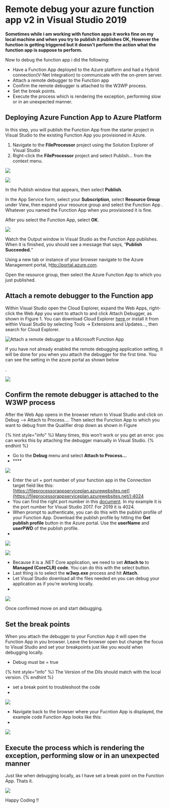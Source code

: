 # Remote debug your azure function app v2 in Visual Studio 2019

**Sometimes while i am working with function apps it works fine on my local machine and when you try to publish it publishes OK, However the function is getting triggered but it doesn't perform the action what the function app is suppose to perform.**

Now to debug the function app i did the following:

* Have a Function App deployed to the Azure platform and had a Hybrid connection\(V-Net Integration\) to communicate with the on-prem server.
* Attach a remote debugger to the Function app
* Confirm the remote debugger is attached to the W3WP process.
* Set the break points.
* Execute the process which is rendering the exception, performing slow or in an unexpected manner.

## Deploying Azure Function App to Azure Platform

In this step, you will publish the Function App from the starter project in Visual Studio to the existing Function App you provisioned in Azure.

1. Navigate to the **FileProcessor** project using the Solution Explorer of Visual Studio
2. Right-click the **FileProcessor** project and select Publish… from the context menu.

![](../.gitbook/assets/image%20%2833%29.png)

![](../.gitbook/assets/image%20%281%29.png)

In the Publish window that appears, then select **Publish**.

In the App Service form, select your **Subscription**, select **Resource Group** under View, then expand your resource group and select the Function App  . Whatever you named the Function App when you provisioned it is fine.

After you select the Function App, select **OK**.

![](../.gitbook/assets/image%20%2850%29.png)

Watch the Output window in Visual Studio as the Function App publishes. When it is finished, you should see a message that says, “**Publish Succeeded.**”

Using a new tab or instance of your browser navigate to the Azure Management portal, h[ttp://portal.azure.com](http://portal.azure.com).

Open the  resource group, then select the Azure Function App to which you just published.

## Attach a remote debugger to the Function app

Within Visual Studio open the Cloud Explorer, expand the Web Apps, right-click the Web App you want to attach to and click Attach Debugger, as shown in Figure 1.  You can download Cloud Explorer [here ](https://visualstudiogallery.msdn.microsoft.com/84e83a7c-9606-4f9f-83dd-0f6182f13add)or install it from within Visual Studio by selecting Tools -&gt; Extensions and Updates..., then search for Cloud Explorer.

![Attach a remote debugger to a Microsoft Function App](../.gitbook/assets/image%20%2813%29.png)

If you have not already enabled the remote debugging application setting, it will be done for you when you attach the debugger for the first time. You can see the setting in the azure portal as shown below

.

![](../.gitbook/assets/image%20%289%29.png)



## Confirm the remote debugger is attached to the W3WP process

After the Web App opens in the browser return to Visual Studio and click on Debug –&gt; Attach to Process…. Then select the Function App to which you want to debug from the Qualifier drop down as shown in Figure

{% hint style="info" %}
Many times, this won’t work or you get an error. you can works this by attaching the debugger manually in Visual Studio. 
{% endhint %}

*  Go to the **Debug** menu and select **Attach to Process…**
* \*\*\*\*

![](../.gitbook/assets/image%20%2818%29.png)

* Enter the url + port number of your function app in the Connection target field like this: [https://fileprocessorappserviceplan.azurewebsites.net](https://fileprocessorappserviceplan.azurewebsites.net/):4024
* You can find the right port number in this [document](https://docs.microsoft.com/en-us/visualstudio/debugger/remote-debugger-port-assignments?view=vs-2017). In my example it is the port number for Visual Studio 2017. For 2019 it is 4024.
* When prompt to authenticate, you can do this with the publish profile of your Function App. Download the publish profile by hitting the **Get publish profile** button in the Azure portal. Use the **userName** and **userPWD** of the publish profile.
* 
![](../.gitbook/assets/image%20%2816%29.png)



![](../.gitbook/assets/image%20%2841%29.png)

* Because it is a .NET Core application, we need to set **Attach to** to **Managed \(CoreCLR\) code**. You can do this with the select button. 
* Last thing is to select the **w3wp.exe** process and hit **Attach**.
* Let Visual Studio download all the files needed en you can debug your application as if you’re working locally.
* 
![](../.gitbook/assets/image%20%2815%29.png)

Once confirmed move on and start debugging.

## Set the break points

When you attach the debugger to your Function App it will open the Function App in you browser. Leave the browser open but change the focus to Visual Studio and set your breakpoints just like you would when debugging locally.

* Debug must be = true

{% hint style="info" %}
The Version of the Dlls should match with the local version.
{% endhint %}

* set a break point to troubleshoot the code 
* 
![](../.gitbook/assets/image%20%2843%29.png)

* Navigate back to the browser where your Fucntion App is displayed, the example code Function App looks like this:
* 
![](../.gitbook/assets/image%20%2811%29.png)

## Execute the process which is rendering the exception, performing slow or in an unexpected manner

Just like when debugging locally, as I have set a break point on the Function App. Thats it.

![](../.gitbook/assets/image%20%2810%29.png)

Happy Coding !!

